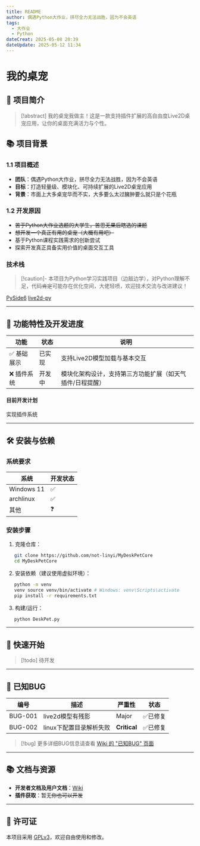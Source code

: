 ```yaml
---
title: README
author: 偶遇Python大作业，拼尽全力无法战胜，因为不会英语
tags:
  - 大作业
  - Python
dateCreat: 2025-05-08 20:39
dateUpdate: 2025-05-12 11:34
---
```


# 我的桌宠

## 📌 项目简介

> [!abstract] 我的桌宠我做主！这是一款支持插件扩展的高自由度Live2D桌宠应用，让你的桌面充满活力与个性。


## 📚 项目背景
### 1.1 项目概述
- **团队**：偶遇Python大作业，拼尽全力无法战胜，因为不会英语  
- **目标**：打造轻量级、模块化、可持续扩展的Live2D桌宠应用
- **背景**：市面上大多桌宠华而不实，大多要么太过臃肿要么就只是个花瓶
### 1.2 开发原因
- ~~苦于Python大作业选题的大学生，苦思无果后瞎选的课题~~
- ~~想开发一个真正有用的桌宠（大概有用吧）~~
- 基于Python课程实践需求的创新尝试
- 探索开发真正具备实用价值的桌面交互工具
### 技术栈

>[!caution]- 本项目为Python学习实践项目（边敲边学），对Python理解不足，代码~~肯定~~可能存在优化空间，大佬轻喷，欢迎技术交流与改进建议！

[PySide6](https://doc.qt.io/qtforpython-6/)
[live2d-py](https://github.com/Arkueid/live2d-py)

---

## 🚀 功能特性及开发进度

| 功能     | 状态   | 说明                            |
| ------ | ---- | ----------------------------- |
| ✅ 基础展示 | 已实 现 | 支持Live2D模型加载与基本交互             |
| ❌ 插件系统 | 开发中  | 模块化架构设计，支持第三方功能扩展（如天气插件/日程提醒） |

#### 目前开发计划
实现插件系统

---

## 🛠 安装与依赖
### 系统要求

| 系统         | 开发状态 |
| ---------- | ---- |
| Windows 11 | ✅    |
| archlinux  | ✅    |
| 其他         | ❓    |

### 安装步骤
1. 克隆仓库：
```bash
   git clone https://github.com/not-linyi/MyDeskPetCore
   cd MyDeskPetCore
   ```
2. 安装依赖（建议使用虚拟环境）：
```bash
   python -m venv 
   venv source venv/bin/activate # Windows: venv\Scripts\activate 
   pip install -r requirements.txt
   ```
3. 构建/运行：
```bash
   python DeskPet.py
   ```

---

## 🧪 快速开始

>[!todo] 待开发

---

## 📎 已知BUG


| 编号      | 描述             | 严重性          | 状态   |
| ------- | -------------- | ------------ | ---- |
| BUG-001 | live2d模型有残影    | Major        | ✅已修复 |
| BUG-002 | linux下配置目录解析失败 | **Critical** | ✅已修复 |

> [!bug] 更多详细BUG信息请查看 [Wiki 的 "已知BUG" 页面](https://github.com/not-linyi/MyDeskPetCore/wiki#1-bug%E5%88%97%E8%A1%A8)
---

## 📚 文档与资源
- **开发者文档及用户文档**：[Wiki](https://github.com/not-linyi/MyDeskPetCore/wiki)
- **插件获取**：暂无~~你也可以开发~~

---

## 📎 许可证
本项目采用 [GPLv3](./LICENSE)，欢迎自由使用和修改。
